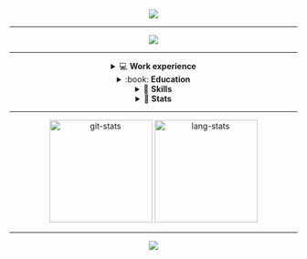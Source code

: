 <div align="center">
  <img src="https://readme-typing-svg.herokuapp.com?font=anonymous-pro&color=%2324F726&center=true&lines=Hi%2C+I'm+Stephan+Yorchenko;Backend+developer+at+Tochka">
</div>

<hr/>

<div align="center">
  <a href="https://t.me/StephanYorchenko">
    <img src="https://img.shields.io/badge/Telegram-2CA5E0?style=for-the-badge&logo=telegram&logoColor=white">
  </a>
</div>

<!-- <div align="center">
  <a href="https://github.com/StephanYorchenko">
    <img src="https://img.shields.io/badge/GitHub-100000?style=for-the-badge&logo=github&logoColor=white">
  </a>
  <a href="">
    <img src="https://img.shields.io/badge/GitLab-330F63?style=for-the-badge&logo=gitlab&logoColor=white">
  </a>
</div> -->
<hr/>

<div align="center">
  <details> 
    <summary>💻 <strong>Work experience</strong></summary>
    <ul align="left">
      <li>2020 : internship (stack: Flask + JS + PostgreSQL)</li>
      <li>since march 2021  : python backend-developer at <a href="https://tocheka.com">Tochka</a></li>
    </ul>
  </details>

  <details> 
    <summary>:book: <strong>Education</strong></summary>
    <ul align="left">
      <li>since 2019: Bachelor of <a href="https://fiit-urfu.ru/">Fundamental informatics and information technology</a>, Ural Federal University</li>
    </ul>
  </details>

  <details>
    <summary>🚀 <strong>Skills</strong></summary>
    <dl align="left">
      <dt>Basic:<dt>
          <dd>
            <a href="https://github.com/search?q=user%3AStephanYorchenko+language%3Acsharp"><img alt="C#" src="https://img.shields.io/badge/C%23-239120?style=for-the-badge&logo=c-sharp&logoColor=white"></a>
<!--             <a href="https://github.com/search?q=user%3AStephanYorchenko+language%3Ajava"><img alt="Java" src="https://img.shields.io/badge/Java-ED8B00?style=for-the-badge&logo=java&logoColor=white"></a>
            <a href="https://github.com/search?q=user%3AStephanYorchenko+language%3Aphp"><img alt="PHP" src="https://img.shields.io/badge/PHP-777BB4?style=for-the-badge&logo=php&logoColor=white"></a>
            <a href="https://github.com/search?q=user%3AStephanYorchenko+language%3Ascala"><img alt="Scala" src="https://img.shields.io/badge/Scala-DC322F?style=for-the-badge&logo=scala&logoColor=white"></a> -->
            <a href="https://github.com/search?q=user%3AStephanYorchenko+language%3Aelixir"><img alt="Elixir" src="https://img.shields.io/badge/Elixir-4B275F?style=for-the-badge&logo=elixir&logoColor=white"></a>
            <a href="https://github.com/search?q=user%3AStephanYorchenko+language%3Ahaskell"></a>
          </dd>
<!--           <dd>
            <img alt="Vue.js" src="https://img.shields.io/badge/vuejs-%2335495e.svg?style=for-the-badge&logo=vuedotjs&logoColor=%234FC08D">
            <img alt="Svelte" src="https://img.shields.io/badge/svelte-%23f1413d.svg?style=for-the-badge&logo=svelte&logoColor=white">
          </dd> -->
          <dd>
            <img alt="NumPy" src="https://img.shields.io/badge/numpy-%23013243.svg?style=for-the-badge&logo=numpy&logoColor=white">
            <img alt="Pandas" src="https://img.shields.io/badge/pandas-%23150458.svg?style=for-the-badge&logo=pandas&logoColor=white">
            <img alt="scikit-learn" src="https://img.shields.io/badge/scikit--learn-%23F7931E.svg?style=for-the-badge&logo=scikit-learn&logoColor=white">
            <img alt="Keras" src="https://img.shields.io/badge/Keras-%23D00000.svg?style=for-the-badge&logo=Keras&logoColor=white">
            <img alt="PyTorch" src="https://img.shields.io/badge/PyTorch-%23EE4C2C.svg?style=for-the-badge&logo=PyTorch&logoColor=white">
            <img alt="TensorFlow" src="https://img.shields.io/badge/TensorFlow-%23FF6F00.svg?style=for-the-badge&logo=TensorFlow&logoColor=white">
          </dd>
          <dd>
            <img alt="Kubernetes" src="https://img.shields.io/badge/kubernetes-%23326ce5.svg?style=for-the-badge&logo=kubernetes&logoColor=white">
          </dd>
<!--           <dd>
            <img alt="Figma" src="https://img.shields.io/badge/figma-%23F24E1E.svg?style=for-the-badge&logo=figma&logoColor=white">
            <img alt="Gimp Gnu Image Manipulation Program" src="https://img.shields.io/badge/Gimp-657D8B?style=for-the-badge&logo=gimp&logoColor=FFFFFF">
            <img alt="Inkscape" src="https://img.shields.io/badge/Inkscape-e0e0e0?style=for-the-badge&logo=inkscape&logoColor=080A13">
          </dd> -->
      <dt>Intermediate:</dt>
          <dd>
            <img alt="JavaScript" src="https://img.shields.io/badge/javascript-%23323330.svg?style=for-the-badge&logo=javascript&logoColor=%23F7DF1E">
            <img alt="TypeScript" src="https://img.shields.io/badge/typescript-%23007ACC.svg?style=for-the-badge&logo=typescript&logoColor=white">
            <img alt="HTML5" src="https://img.shields.io/badge/html5-%23E34F26.svg?style=for-the-badge&logo=html5&logoColor=white">
            <img alt="CSS3" src="https://img.shields.io/badge/css3-%231572B6.svg?style=for-the-badge&logo=css3&logoColor=white">
            <img alt="React" src="https://img.shields.io/badge/react-%2320232a.svg?style=for-the-badge&logo=react&logoColor=%2361DAFB">
            <img alt="Shell Script" src="https://img.shields.io/badge/shell_script-%23121011.svg?style=for-the-badge&logo=gnu-bash&logoColor=white">
          </dd>
          <dd>
            <img alt="Postgres" src="https://img.shields.io/badge/postgres-%23316192.svg?style=for-the-badge&logo=postgresql&logoColor=white">
<!--             <img alt="SQLite" src="https://img.shields.io/badge/sqlite-%2307405e.svg?style=for-the-badge&logo=sqlite&logoColor=white"> -->
<!--           </dd>
          <dd> -->
            <img alt="Docker" src="https://img.shields.io/badge/docker-%230db7ed.svg?style=for-the-badge&logo=docker&logoColor=white">
<!--           </dd>
          <dd> -->
            <img alt="GitLab CI" src="https://img.shields.io/badge/GitLabCI-%23181717.svg?style=for-the-badge&logo=gitlab&logoColor=white">
            <img alt="GitHub Actions" src="https://img.shields.io/badge/githubactions-%232671E5.svg?style=for-the-badge&logo=githubactions&logoColor=white">
          </dd>
          <dd>
<!--             <img alt="React" src="https://img.shields.io/badge/react-%2320232a.svg?style=for-the-badge&logo=react&logoColor=%2361DAFB"> -->
<!--             <img alt="Redux" src="https://img.shields.io/badge/redux-%23593d88.svg?style=for-the-badge&logo=redux&logoColor=white"> -->
<!--             <img alt="NodeJS" src="https://img.shields.io/badge/node.js-6DA55F?style=for-the-badge&logo=node.js&logoColor=white"> -->
<!--             <img alt="Pug" src="https://img.shields.io/badge/Pug-FFF?style=for-the-badge&logo=pug&logoColor=A86454"> -->
<!--             <img alt="Bootstrap" src="https://img.shields.io/badge/bootstrap-%23563D7C.svg?style=for-the-badge&logo=bootstrap&logoColor=white"> -->
<!--             <img alt="Express.js" src="https://img.shields.io/badge/express.js-%23404d59.svg?style=for-the-badge&logo=express&logoColor=%2361DAFB"> -->
<!--             <img alt="Qt" src="https://img.shields.io/badge/Qt-%23217346.svg?style=for-the-badge&logo=Qt&logoColor=white"> -->
          </dd>
      <dt>Advanced:</dt>
          <dd>
            <img alt="Python" src="https://img.shields.io/badge/python-3670A0?style=for-the-badge&logo=python&logoColor=ffdd54">
<!--           </dd>
          <dd> -->
            <img alt="Flask" src="https://img.shields.io/badge/flask-%23000.svg?style=for-the-badge&logo=flask&logoColor=white">
            <img alt="FastAPI" src="https://img.shields.io/badge/FastAPI-005571?style=for-the-badge&logo=fastapi">
          </dd>
    </dl>
  </details>
  <details>
    <summary>💪 <strong>Stats</strong></summary>
      <img src="https://github.r2v.ch/codewars?user=StephanYorchenko&top_languages=true" alt="codewars stats">
  </details>
</div>
<hr/>
<div align="center">
<img height="180em" src="https://github-readme-stats.vercel.app/api?username=StephanYorchenko&show_icons=true&count_private=true&theme=gotham" alt="git-stats">
<img height="180em" src="https://github-readme-stats.vercel.app/api/top-langs/?username=StephanYorchenko&theme=gotham&layout=compact&q=4" alt="lang-stats">
</div>
<!-- <hr/> -->
<!-- <p align="center">
  <img src="https://spotify-recently-played-readme.vercel.app/api?user=xc26fz13mtx5xqp3obc7l68qs&unique=1&count=5">
</p> -->

<hr/>
<div align="center">
  <img src="https://badges.pufler.dev/visits/StephanYorchenko/stephanyorchenko"/>
</div>
